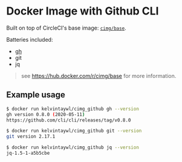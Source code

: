 # Docker Image with Github CLI

Built on top of CircleCI's base image: [`cimg/base`](https://hub.docker.com/r/cimg/base).

Batteries included:

- [gh](https://cli.github.com)
- git
- jq

> see https://hub.docker.com/r/cimg/base for more information.


## Example usage

```sh
$ docker run kelvintaywl/cimg_github gh --version
gh version 0.8.0 (2020-05-11)
https://github.com/cli/cli/releases/tag/v0.8.0

$ docker run kelvintaywl/cimg_github git --version
git version 2.17.1

$ docker run kelvintaywl/cimg_github jq --version
jq-1.5-1-a5b5cbe
```
